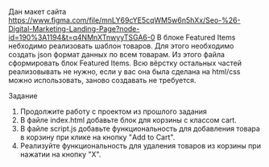 Дан макет сайта https://www.figma.com/file/mnLY69cYE5cqWM5w6n5hXx/Seo-%26-Digital-Marketing-Landing-Page?node-id=190%3A1194&t=q4NMnXTnwyyTSGA6-0
В блоке Featured Items небходимо реализовать шаблон товаров.
Для этого необходимо создать json формат данных по всем товарам.
Из этого файла сформировать блок Featured Items.
Всю вёрстку остальных частей реализовывать не нужно, если у вас она была сделана на html/css можно использовать, заново создавать не требуется.

Задание
1. Продолжите работу с проектом из прошлого задания
2. В файле index.html добавьте блок для корзины с классом cart.
3. В файле script.js добавьте функциональность для добавления товара в
корзину при клике на кнопку "Add to Cart".
4. Реализуйте функциональность для удаления товаров из корзины при нажатии
на кнопку "X".
